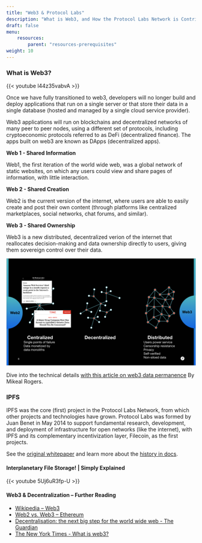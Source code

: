 ```yaml
---
title: "Web3 & Protocol Labs"
description: "What is Web3, and How the Protocol Labs Network is Contributing"
draft: false
menu:
    resources:
        parent: "resources-prerequisites"
weight: 10
---
```


### What is Web3?

{{< youtube l44z35vabvA >}}

Once we have fully transitioned to web3, developers will no longer build and deploy applications that run on a single server or that store their data in a single database (hosted and managed by a single cloud service provider).

Web3 applications will run on blockchains and decentralized networks of many peer to peer nodes, using a different set of protocols, including cryptoeconomic protocols referred to as DeFi (decentralized finance). The apps built on web3 are known as DApps (decentralized apps).

**Web 1 - Shared Information**

Web1, the first iteration of the world wide web, was a global network of static websites, on which any users could view and share pages of information, with little interaction.

**Web 2 - Shared Creation**

Web2 is the current version of the internet, where users are able to easily create and post their own content (through platforms like centralized marketplaces, social networks, chat forums, and similar).

**Web 3 - Shared Ownership**

Web3 is a new distributed, decentralized verion of the internet that reallocates decision-making and data ownership directly to users, giving them sovereign control over their data.

![Decentralized and Distributed](media.png)

Dive into the technical details [with this article on web3 data permanence](https://mikeal.notion.site/web3-data-permanence-0230072b594748ed9aa0c71ad331f289) By Mikeal Rogers.

### IPFS

IPFS was the core (first) project in the Protocol Labs Network, from which other projects and technologies have grown. Protocol Labs was formed by Juan Benet in May 2014 to support fundamental research, development, and deployment of infrastructure for open networks (like the internet), with IPFS and its complementary incentivization layer, Filecoin, as the first projects.

See the [original whitepaper](https://ipfs.io/ipfs/QmR7GSQM93Cx5eAg6a6yRzNde1FQv7uL6X1o4k7zrJa3LX/ipfs.draft3.pdf) and learn more about the [history in docs](https://docs.ipfs.io/project/history/#a-p2p-summer-1999-2003).

#### Interplanetary File Storage! | Simply Explained

{{< youtube 5Uj6uR3fp-U >}}

#### Web3 & Decentralization – Further Reading

* [Wikipedia – Web3](https://en.wikipedia.org/wiki/Web3)
* [Web2 vs. Web3 – Ethereum](https://ethereum.org/en/developers/docs/web2-vs-web3/)
* [Decentralisation: the next big step for the world wide web - The Guardian](https://www.theguardian.com/technology/2018/sep/08/decentralisation-next-big-step-for-the-world-wide-web-dweb-data-internet-censorship-brewster-kahle)
* [The New York Times - What  is web3?](https://www.nytimes.com/interactive/2022/03/18/technology/web3-definition-internet.html)
